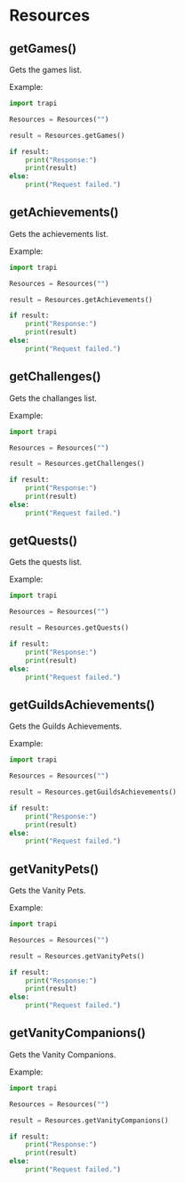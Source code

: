 # Resources

## getGames()

Gets the games list.

Example:

```python
import trapi

Resources = Resources("")

result = Resources.getGames()

if result:
    print("Response:")
    print(result)
else:
    print("Request failed.")
```

## getAchievements()

Gets the achievements list.

Example:

```python
import trapi

Resources = Resources("")

result = Resources.getAchievements()

if result:
    print("Response:")
    print(result)
else:
    print("Request failed.")
```

## getChallenges()

Gets the challanges list.

Example:

```python
import trapi

Resources = Resources("")

result = Resources.getChallenges()

if result:
    print("Response:")
    print(result)
else:
    print("Request failed.")
```

## getQuests()

Gets the quests list.

Example:

```python
import trapi

Resources = Resources("")

result = Resources.getQuests()

if result:
    print("Response:")
    print(result)
else:
    print("Request failed.")
```

## getGuildsAchievements()

Gets the Guilds Achievements.

Example:

```python
import trapi

Resources = Resources("")

result = Resources.getGuildsAchievements()

if result:
    print("Response:")
    print(result)
else:
    print("Request failed.")
```

## getVanityPets()

Gets the Vanity Pets.

Example:

```python
import trapi

Resources = Resources("")

result = Resources.getVanityPets()

if result:
    print("Response:")
    print(result)
else:
    print("Request failed.")
```

## getVanityCompanions()

Gets the Vanity Companions.

Example:

```python
import trapi

Resources = Resources("")

result = Resources.getVanityCompanions()

if result:
    print("Response:")
    print(result)
else:
    print("Request failed.")
```